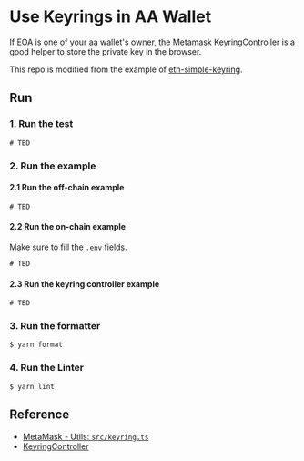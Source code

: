 # Use Keyrings in AA Wallet

If EOA is one of your aa wallet's owner, the Metamask KeyringController is a good helper to store the private key in the browser.

This repo is modified from the example of [eth-simple-keyring](https://github.com/MetaMask/eth-simple-keyring).

## Run

### 1. Run the test

```
# TBD
```

### 2. Run the example

#### 2.1 Run the off-chain example

```
# TBD
```

#### 2.2 Run the on-chain example

Make sure to fill the `.env` fields.

```
# TBD
```

#### 2.3 Run the keyring controller example

```
# TBD
```

### 3. Run the formatter

```
$ yarn format
```

### 4. Run the Linter

```
$ yarn lint
```

## Reference

- [MetaMask - Utils: `src/keyring.ts`](https://github.com/MetaMask/utils/blob/main/src/keyring.ts)
- [KeyringController](https://github.com/MetaMask/KeyringController/tree/main)
